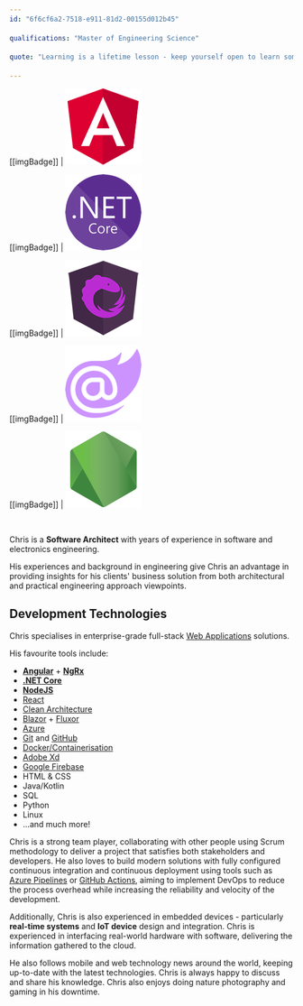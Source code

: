 ```yaml
---
id: "6f6cf6a2-7518-e911-81d2-00155d012b45"

qualifications: "Master of Engineering Science"

quote: "Learning is a lifetime lesson - keep yourself open to learn something new!"

---
```

[[imgBadge]]
| ![Angular](../badges/Developer-angular.png)

[[imgBadge]]
| ![.NET Core](../badges/Developer-dotnet-core.png)

[[imgBadge]]
| ![NgRx](../badges/Developer-ngrx.png)

[[imgBadge]]
| ![Blazor](../badges/Developer-blazor.png)

[[imgBadge]]
| ![NodeJS](../badges/Developer-node-js.png)


<br/>

Chris is a **Software Architect** with years of experience in software and electronics engineering.

His experiences and background in engineering give Chris an advantage in providing insights for his clients' business solution from both architectural and practical engineering approach viewpoints.

## Development Technologies

Chris specialises in enterprise-grade full-stack [Web Applications](https://www.ssw.com.au/ssw/Consulting/Web-Applications.aspx) solutions.

His favourite tools include:
- **[Angular](https://angular.io/)** + **[NgRx](https://ngrx.io/)**
- **[.NET Core](https://dotnet.microsoft.com/)**
- **[NodeJS](https://nodejs.org/en/about/)**
- [React](https://reactjs.org/)
- [Clean Architecture](https://rules.ssw.com.au/rules-to-better-clean-architecture)
- [Blazor](https://dotnet.microsoft.com/apps/aspnet/web-apps/blazor) + [Fluxor](https://github.com/mrpmorris/Fluxor)
- [Azure](https://azure.microsoft.com/en-au/)
- [Git](https://git-scm.com/) and [GitHub](https://github.com/)
- [Docker/Containerisation](https://www.docker.com/)
- [Adobe Xd](https://www.adobe.com/au/products/xd.html)
- [Google Firebase](https://firebase.google.com)
- HTML & CSS
- Java/Kotlin
- SQL
- Python
- Linux
- ...and much more!

Chris is a strong team player, collaborating with other people using Scrum methodology to deliver a project that satisfies both stakeholders and developers. He also loves to build modern solutions with fully configured continuous integration and continuous deployment using tools such as [Azure Pipelines](https://azure.microsoft.com/en-au/services/devops/pipelines/) or [GitHub Actions](https://github.com/features/actions),  aiming to implement DevOps to reduce the process overhead while increasing the reliability and velocity of the development.

Additionally, Chris is also experienced in embedded devices - particularly **real-time systems** and **IoT device** design and integration. Chris is experienced in interfacing real-world hardware with software, delivering the information gathered to the cloud.

He also follows mobile and web technology news around the world, keeping up-to-date with the latest technologies. Chris is always happy to discuss and share his knowledge. Chris also enjoys doing nature photography and gaming in his downtime.

